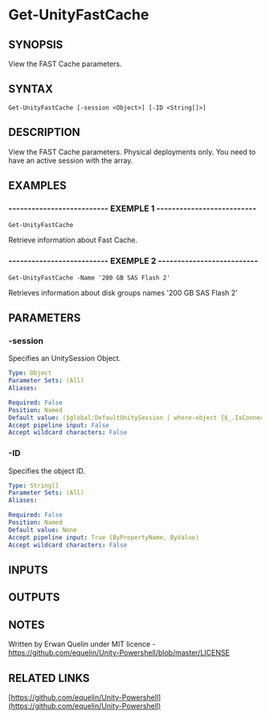 # Get-UnityFastCache

## SYNOPSIS
View the FAST Cache parameters.

## SYNTAX

```
Get-UnityFastCache [-session <Object>] [-ID <String[]>]
```

## DESCRIPTION
View the FAST Cache parameters.
Physical deployments only.
You need to have an active session with the array.

## EXAMPLES

### -------------------------- EXEMPLE 1 --------------------------
```
Get-UnityFastCache
```

Retrieve information about Fast Cache.

### -------------------------- EXEMPLE 2 --------------------------
```
Get-UnityFastCache -Name '200 GB SAS Flash 2'
```

Retrieves information about disk groups names '200 GB SAS Flash 2'

## PARAMETERS

### -session
Specifies an UnitySession Object.

```yaml
Type: Object
Parameter Sets: (All)
Aliases: 

Required: False
Position: Named
Default value: ($global:DefaultUnitySession | where-object {$_.IsConnected -eq $true})
Accept pipeline input: False
Accept wildcard characters: False
```

### -ID
Specifies the object ID.

```yaml
Type: String[]
Parameter Sets: (All)
Aliases: 

Required: False
Position: Named
Default value: None
Accept pipeline input: True (ByPropertyName, ByValue)
Accept wildcard characters: False
```

## INPUTS

## OUTPUTS

## NOTES
Written by Erwan Quelin under MIT licence - https://github.com/equelin/Unity-Powershell/blob/master/LICENSE

## RELATED LINKS

[https://github.com/equelin/Unity-Powershell](https://github.com/equelin/Unity-Powershell)


